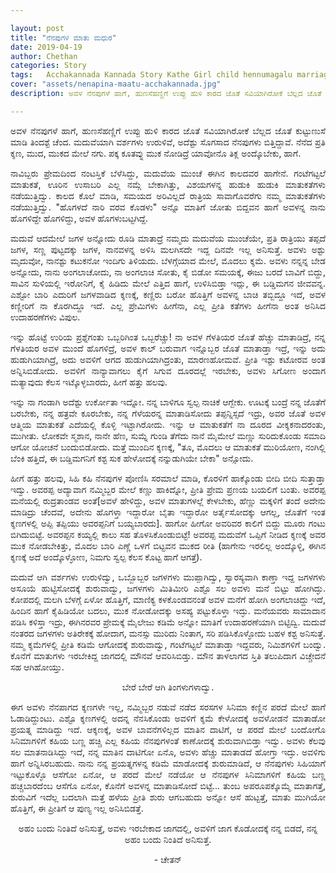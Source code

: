 ```yaml
---

layout: post
title: "ನೆನಪುಗಳ ಮಾತು ಮಧುರ"
date: 2019-04-19
author: Chethan
categories: Story
tags:	Acchakannada Kannada Story Kathe Girl child hennumagalu marriage life jeevana kanasu Love Preethi Dream maduve
cover: "assets/nenapina-maatu-acchakannada.jpg"
description: ಅವಳ ನೆನಪುಗಳೆ ಹಾಗೆ, ಹುಣಸೆಹಣ್ಣಿಗೆ ಉಪ್ಪು ಹುಳಿ ಕಾರದ ಜೊತೆ ಸವಿಯಾಗಿರೋಕೆ ಬೆಲ್ಲದ ಜೊತೆ ಕುಟ್ಟುಣುಸೆ ಮಾಡಿ ತಿಂದಶ್ಟೆ ಚೆಂದ.

---
```


<p align ="justify">ಅವಳ ನೆನಪುಗಳೆ ಹಾಗೆ, ಹುಣಸೆಹಣ್ಣಿಗೆ ಉಪ್ಪು ಹುಳಿ ಕಾರದ ಜೊತೆ ಸವಿಯಾಗಿರೋಕೆ ಬೆಲ್ಲದ ಜೊತೆ ಕುಟ್ಟುಣುಸೆ ಮಾಡಿ ತಿಂದಶ್ಟೆ ಚೆಂದ. ಮದುವೆಯಾಗಿ ವರ್ಶಗಳು ಉರುಳಿವೆ, ಅದೆಶ್ಟು ಸೊಗಸಾದ ನೆನಪುಗಳು ಬಿತ್ತಿದ್ದಾವೆ. ನೆನೆದ ಪ್ರತಿ ಕ್ಶಣ, ಮುದ, ಮುಕದ ಮೇಲೆ ನಗು. ಪಕ್ಕ ಕೂತವ್ನು ಮುಕ ನೋಡಿದ್ರೆ ಯಾವೋನೊ ತಿಕ್ಲ ಅಂದ್ಕೊಬೇಕು, ಹಾಗೆ.</p><!--more-->

<p align ="justify">ನಾವಿಬ್ಬರು ಪ್ರೇಮದಿಂದ ನಂಟಸ್ತಿಕೆ ಬೆಳೆಸಿದ್ದು, ಮದುವೆಯ ಮುಂಚೆ ಈಗಿನ ಕಾಲದವರ ಹಾಗೇನೆ. ಗಂಟೆಗಟ್ಟಲೆ ಮಾತುಕತೆ, ಊರಿನ ಉಸಾಬರಿ ಎಲ್ಲ ನಮ್ಗೆ ಬೇಕಾಗಿತ್ತು, ವಿಶಯಗಳನ್ನ ಹುಡುಕಿ ಹುಡುಕಿ ಮಾತುಕತೆಗಳು ನಡೆಯುತ್ತಿದ್ವು. ಕಾಲದ ಕೊಲೆ ಮಾಡಿ, ಸಮಯದ ಅರಿವಿಲ್ಲದೆ ರಾತ್ರಿಯ ಸಾವಾಗೊವರೆಗು ನಮ್ಮ ಮಾತುಕತೆಗಳು ನಡೆಯುತ್ತಿದ್ವು. "ಹೊಗಳದೆ ನಾರಿ ವರವ ಕೊಡಳು" ಅನ್ನೊ ಮಾತಿಗೆ ಜೋತು ಬಿದ್ದವನ ಹಾಗೆ ಅವಳನ್ನ ನಾನು ಹೊಗಳಿದ್ದೇ ಹೊಗಳಿದ್ದು, ಅವಳ ಹೊಗಳುಬಟ್ಟಗಿದ್ದೆ.</p>

<p align ="justify">ಮದುವೆ ಆದಮೇಲೆ ಜಗಳ ಅನ್ನೋದು ರೂಡಿ ಮಾತಾದ್ರೆ ನಮ್ಮದು ಮದುವೆಯ ಮುಂಚೆಯೇ, ಪ್ರತಿ ರಾತ್ರಿಯು ತಪ್ಪದೆ ಜಗಳ, ಸಣ್ಣ ಪುಟ್ಟದಕ್ಕು ಜಗಳ, ನಾನವಳನ್ನ ಅಳಿಸಿ ಮಲಗಿಸದೇ ಇದ್ದ ದಿನವೇ ಇಲ್ಲ ಅನಿಸುತ್ತೆ. ಅವಳು ಅಶ್ಟು ಮೃದುವೋ, ನಾನಶ್ಟು ಕಟುಕನೋ ಇಂದಿಗು ತಿಳಿಯದು. ಬೆಳಗ್ಗೆಯಾದ ಮೇಲೆ, ಮೊದಲು ಕ್ಶಮೆ. ಅವಳು ನನ್ನನ್ನ ಬೇಡ ಅನ್ನೋದು, ನಾನು ಅಂಗಲಾಚೋದು, ನಾ ಅಂಗಲಾಚಿ ಸೋತು, ಕೈ ಬಿಡೋ ಸಮಯಕ್ಕೆ, ಈಜು ಬರದೆ ಬಾವಿಗೆ ಬಿದ್ದು, ಸಾವಿನ ಸುಳಿಯಲ್ಲಿ ಇರೋನಿಗೆ, ಕೈ ಹಿಡಿದು ಮೇಲೆ ಎತ್ತಿದ ಹಾಗೆ, ಉಳಿಸಿಬಿಡ್ತಾ ಇದ್ಲು, ಈ ಬಡ್ಡಿಮಗನ ಜೀವವನ್ನ. ಎಶ್ಟೋ ಬಾರಿ ಎದುರಿಗೆ ಜಗಳವಾಡಿದ ಕ್ಶಣಕ್ಕೆ, ಕಣ್ಣಿರು ಬರೋ ಹೊತ್ತಿಗೆ ಅವಳನ್ನ ಬಾಚಿ ತಬ್ಬಿದ್ದೂ ಇದೆ, ಅವಳ ಕಣ್ಣೀರಿಗೆ ನಾ ಕೊರಗಿದ್ದೂ ಇದೆ. ಎಲ್ಲ ಪ್ರೇಮಿಗಳು ಹೀಗೆನಾ, ಎಲ್ಲ ಪ್ರೀತಿ ಕತೆಗಳು ಹೀಗೆನಾ ಅಂತ ಅನಿಸಿದ ಉದಾಹರಣೆಗಳು ವಿಪುಲ.</p>

<p align ="justify">ಇನ್ನು ಹೊಟ್ಟೆ ಉರಿಯ ಪ್ರಶ್ನೆಗಂತು ಒಬ್ಬರಿಗಿಂತ ಒಬ್ಬರೆಚ್ಚು! ನಾ ಅವಳ ಗೆಳತಿಯರ ಜೊತೆ ಹೆಚ್ಚು ಮಾತಾಡಿದ್ರೆ, ನನ್ನ ಗೆಳತಿಯರ ಅವಳ‌ ಮುಂದೆ ಹೊಗಳಿದ್ರೆ, ಅವಳ ಕಾಲ್ ಬರುವಾಗ ಇನ್ನೊಬ್ಬರ ಜೊತೆ ಮಾತಾಡ್ತಾ ಇದ್ರೆ, ಇನ್ನು ಅದು ಹುಡುಗಿಯಾಗಿದ್ರೆ, ಅದು ಅವಳಿಗೆ ಆಗದ ಹುಡುಗಿಯಾಗಿದ್ರಂತು, ಮಾರಣಹೋಮವೆ. ಪ್ರೀತಿ ಇಶ್ಟು ಕಟೋರವ ಅಂತ ಅನ್ನಿಸಿಬಿಡೋದು. ಅವಳಿಗೆ ನಾನ್ಯಾವಾಗಲು ಕೈಗೆ ಸಿಗುವ ದೂರದಲ್ಲೆ ಇರಬೇಕು, ಅವಳು ಸಿಗೋಣ ಅಂದಾಗ ಮತ್ಯಾವುದು ಕೆಲಸ ಇಟ್ಕೊಳ್ಳಬಾರದು, ಹೀಗೆ ಹತ್ತು ಹಲವು.</p>

<p align ="justify">ಇನ್ನು ನಾ ಗಂಡಾಗಿ ಅದೆಶ್ಟು ಉರ್ಕೋತಾ ಇದ್ನೋ. ನನ್ನ ಬಾಳಿಗೂ ಸ್ವಲ್ಪ ನಾಚಿಕೆ ಆಗ್ಬೇಕು. ಊಟಕ್ಕೆ ಬಂದ್ರೆ ನನ್ನ ಜೊತೆಗೆ ಬರಬೇಕು, ನನ್ನ ಹತ್ರವೇ ಕೂರಬೇಕು, ನನ್ನ ಗೆಳೆಯರನ್ನ ಮಾತಾಡಿಸೋದು ತಪ್ಪನ್ನಿಸ್ಸದೆ ಇದ್ರು, ಅವರ ಜೊತೆ ಅವಳ ಆತ್ಮಿಯ ಮಾತುಕತೆ ಎದೆಯಲ್ಲಿ ಕೊಳ್ಳಿ ಇಟ್ಟಾಗಿರೋದು. ಇನ್ನು ಆ ಮಾತುಕತೆಗೆ ನಾ ದೂರದ ವೀಕ್ಶಕನಾದರಂತು, ಮುಗೀತು. ಲೋಕವೇ ಸ್ಮಶಾನ, ನಾನೇ ಹೆಣ, ಸುಮ್ನೆ ಗುಂಡಿ ತೆಗೆದು ನಾನೆ ಮೈಮೇಲೆ ಮಣ್ಣು ಸುರಿದುಕೊಂಡು ಸಮಾದಿ ಆಗೋ ಯೋಚನೆ ಬಂದುಬಿಡೋದು. ಮತ್ತೆ ಮುಂದಿನ ಕ್ಶಣಕ್ಕೆ, "ತೂ, ಮೊದಲು ಆ ಮಾತುಕತೆ ಮುರಿಯೋಣ, ನಂಗಿಲ್ಲಿ ಬೆಂಕಿ ಹತ್ತಿದೆ, ಈ ಬಡ್ಡಿಮಗನಿಗೆ ಕಶ್ಟ ಸುಕ ಹೇಳೋದಕ್ಕೆ ನನ್ನುಡುಗಿಯೇ ಬೇಕಾ" ಅನ್ಸೋದು.</p>

<p align ="justify">ಹೀಗೆ ಹತ್ತು ಹಲವು, ಸಿಹಿ ಕಹಿ ನೆನಪುಗಳ ಪೋಣಿಸಿ ಸರಮಾಲೆ ಮಾಡಿ, ಕೊರಳಿಗೆ ಹಾಕ್ಕೊಂಡು ಬೀದಿ ಬೀದಿ ಸುತ್ತಾಡ್ತಾ ಇದ್ವು. ಅವರಪ್ಪ ಅದ್ಯಾವಾಗ ನಮ್ಮಿಬ್ಬರ ಮೇಲೆ ಕಣ್ಣು ಹಾಕಿದ್ನೋ, ಪ್ರೀತಿ ಪ್ರೇಮ ಪ್ರಣಯ ಬಯಲಿಗೆ ಬಂತು. ಅವರಪ್ಪ ಮನೆಯಲ್ಲಿ ರುದ್ರತಾಂಡವ ಅಂತೆ[ಅವಳೆ ಹೇಳಿದ್ದು, ಅವಳ ಮಾತುಗಳಲ್ಲೆ ಕೇಳಬೇಕು, ಹೆಣ್ಣು ಮಕ್ಕಳಿಗೆ ತಂದೆ ಅದೇನು ಮಾಡಿದ್ರು ಚೆಂದವೆ, ಅದೇನು ಹೊಗಳ್ತಾ ಇದ್ದಾರೋ ಬೈತಾ ಇದ್ದಾರೋ ಅರ್ತೈಸೋದಕ್ಕು ಆಗಲ್ಲ, ಜೊತೆಗೆ ಇಂತ ಕ್ಶಣಗಳಲ್ಲಿ ಅಪ್ಪಿ ತಪ್ಪಿಯು ಅವರಪ್ಪನಿಗೆ ಬಯ್ಯಬಾರದು]. ಹಾಗೋ ಹೀಗೋ ಅವರಿವರ ಕಾಲಿಗೆ ಬಿದ್ದು ಮೂರು ಗಂಟು ಬಿಗಿದುಬಿಟ್ಟೆ. ಅವರಪ್ಪನ ಕಯ್ಯಲ್ಲಿ ಕಾಲು ಸಹ ತೊಳಸಿಕೊಂಡುಬಿಟ್ಟೆ! ಅವರಪ್ಪ ಮದುವೆಗೆ ಒಪ್ಪಿಗೆ ನೀಡಿದ ಕ್ಶಣಕ್ಕೆ ಅವರ ಮುಕ‌ ನೋಡಬೇಕಿತ್ತು, ಮೊದಲ ಬಾರಿ ಎಣ್ಣೆ ಒಳಗೆ ಬಿಟ್ಟವನ ಮುಕದ ರೀತಿ (ಹಾಗೇನು ಇರಲಿಲ್ಲ ಅಂದ್ಕೊಳ್ಳಿ, ಈಗಿನ ಕ್ಶಣಕ್ಕೆ ಅದೆ ಅಂದ್ಕೊಳ್ಳೋಣ, ನಿಮಗು ಸ್ವಲ್ಪ ಕೆಲಸ ಕೊಟ್ಟ ಹಾಗೆ ಆಗತ್ತೆ).</p>

<p align ="justify">ಮದುವೆ ಆಗಿ ವರ್ಶಗಳು ಉರುಳಿದ್ವು, ಒಬ್ಬೊಬ್ಬರ ಜಗಳಗಳು ಮುಪ್ಪಾಗಿದ್ವು, ಸ್ವಾರಸ್ಯವಾಗಿ ಕಾಣ್ತಾ ಇದ್ದ ಜಗಳಗಳು ಅಸೂಯೆ ಹುಟ್ಟಿಸೋದಕ್ಕೆ ಶುರುವಾದ್ವು, ಜಗಳಗಳು ಮಿತಿಮೀರಿ ಎಶ್ಟೊ ಸಲ ಅವಳು ಮನೆ ಬಿಟ್ಟು ಹೋಗಿದ್ಳು. ಕೋಪದಲ್ಲಿ ಮಲಗಿ ಬೆಳಗ್ಗೆ ಏಳೋ ಹೊತ್ತಿಗೆ, ಮಾಣಿಕ್ಯ ಕಳಕೊಂಡವನಂತೆ ಅವಳ ಮನೆಗೆ ಹೋಗಿ ಅಂಗಲಾಚಿದ್ದು ಇದೆ, ಹಿಂದಿನ ಹಾಗೆ ಕೈಹಿಡಿಯೋ ಬದಲು, ಮುಕ ನೋಡೋದಕ್ಕು ಅಸಹ್ಯ ಪಟ್ಟುಕೊಳ್ತಾ  ಇದ್ಳು. ಮನೆಯವರು ಸಾಮಾದಾನ ಪಡಿಸಿ ಕಳಿಸ್ತಾ ಇದ್ರು, ಈಗಿನರವರ ಪ್ರೇಮಕ್ಕೆ ಮೈಲೇಜು ಕಡಿಮೆ ಅನ್ನೋ ಮಾತಿಗೆ ಉದಾಹರಣೆಯಾಗಿ ಬಿಟ್ಟಿದ್ವಿ. ಮದುವೆ ನಂತರದ ಜಗಳಗಳು ಅತಿರೇಕಕ್ಕೆ ಹೋದಾಗ, ಮನಸ್ಸು ಮುರಿದು ನಿಂತಾಗ, ಸರಿ ಪಡಿಸಿಕೊಳ್ಳೋದು ಬಹಳ ಕಶ್ಟ ಅನಿಸುತ್ತೆ. ನಮ್ಮ ಕ್ಶಮೆಗಳಲ್ಲಿ ಪ್ರೀತಿ ಕಡಿಮೆ ಆಗೋದಕ್ಕೆ ಶುರುವಾದ್ವು, ಗಂಟೆಗಟ್ಟಲೆ ಮಾತಾಡ್ತಾ ಇದ್ದವರು, ನಿಮಿಶಗಳಿಗೆ ಬಂದ್ವು. ಕೊನೆಗೆ ಮಾತುಗಳು ಇರಬೇಕಿದ್ದ ಜಾಗದಲ್ಲಿ ಮೌನವೆ ಆವರಿಸಿಬಿಡ್ತು. ಮೌನ ತಾಳಲಾಗದ ಸ್ತಿತಿ ತಲುಪಿದಾಗ  ವಿಚ್ಚೇದನೆ ಸಹ ಆಗಿಹೋಯ್ತು.</p>

<p align ="center">ಬೇರೆ ಬೇರೆ ಆಗಿ ತಿಂಗಳುಗಳಾದ್ವು.</p>

<p align ="justify">ಈಗ ಅವಳು ನೆನಪಾಗದ ಕ್ಶಣಗಳೇ ಇಲ್ಲ, ನಮ್ಮಿಬ್ಬರ ನಡುವೆ ನಡೆದ ಸರಸಗಳ ಸಿನಿಮಾ ಕಣ್ಣಿನ ಪರದೆ ಮೇಲೆ ಹಾಗೆ ಓಡಾಡಿದ್ದುಂಟು. ಎಶ್ಟೊ ಕ್ಶಣಗಳಲ್ಲಿ ಅದನ್ನ ನೆನಸಿಕೊಂಡು ಅವಳಿಗೆ ಕ್ಶಮೆ ಕೇಳೋದಕ್ಕೆ ಅವಳೋಡನೆ ಮಾತಾಡೋ ಪ್ರಯತ್ನ ಮಾಡಿದ್ದು ಇದೆ. ಆಕ್ಶಣಕ್ಕೆ, ಅವಳ ಬಾವನೆಗಳಿಲ್ಲದ ಮಾತಿನ ದಾಟಿಗೆ, ಆ ಪರದೆ ಮೇಲೆ ಬಂದೋಗೊ ಸಿನಿಮಾಗಳಿಗೆ ಕಹಿಯ ಬಣ್ಣ ಹಚ್ಚಿ ಎಲ್ಲ ಕಹಿಯ ನೆನಪುಗಳಂತೆ ಕಾಣೋದಕ್ಕೆ ಶುರುವಾಗಿಬಿಡ್ತಾ ಇದ್ವು. ಅವಳು ಕೆಲವು ಸಲ ಮಾತನಾಡಿಸಿದ್ದು ಇದೆ, ನನ್ನ ಮಾತಿನ ದಾಟಿಗೋ ಏನೊ, ಅವಳು ಹೆಚ್ಚು ಮಾತಾಡದೆ ಹೋಗ್ತಾ ಇದ್ಳು. ಅವಳಿಗು ಹಾಗೆ ಅನ್ನಿಸಿರಬಹುದು. ನಾನು ನನ್ನ ಪ್ರಯತ್ನಗಳನ್ನ ಕಡಿಮೆ ಮಾಡೋದಕ್ಕೆ ಶುರುಮಾಡಿದೆ, ಆ ನೆನಪುಗಳು ಸಿಹಿಯಾಗೆ ಇಟ್ಟುಕೊಳ್ಳೊ ಆಸೆಗೋ ಏನೋ, ಆ ಪರದೆ ಮೇಲೆ ನಡೆಯೋ ಆ ನೆನಪುಗಳ ಸಿನಿಮಾಗಳಿಗೆ ಕಹಿಯ ಬಣ್ಣ ಹಚ್ಚಬಾರದೆಂಬ ಆಸೆಗೊ ಏನೋ, ಕೊನೆಗೆ ಅವಳನ್ನ ಮಾತಾಡಿಸೋದೆ ಬಿಟ್ಟೆ... ತುಂಬ ಅಪರೂಪಕ್ಕೊಮ್ಮೆ ಮಾತಾಗತ್ತೆ, ಶುರುವಿಗೆ ಇದೆಲ್ಲ ಬದಲಾಗಿ ಮತ್ತೆ ಹಳೆಯ ಪ್ರೀತಿ ಶುರು ಆಗಬಹುದು ಅನ್ನೋ ಆಸೆ ಹುಟ್ಟತ್ತೆ, ಮಾತು ಮುಗಿಯೋ ಹೊತ್ತಿಗೆ, ಈ ಪ್ರೀತಿಗೆ ಆ ಪುಣ್ಯ ಇಲ್ಲ ಅನಿಸಿಬಿಡತ್ತೆ.</p>


<p align ="center">ಅಹಂ ಬಂದು ನಿಂತಿದೆ ಅನಿಸುತ್ತೆ, ಅವಳು ಇರಬೇಕಾದ ಜಾಗದಲ್ಲಿ, ಅವಳಿಗೆ ಜಾಗ ಕೊಡೋದಕ್ಕೆ ನನ್ನ ಬಿಡದೆ, ನನ್ನ ಅಹಂ ಬಂದು ನಿಂತಿದೆ ಅನಿಸುತ್ತೆ.</p>

<p align ="center">- ಚೇತನ್</p>
